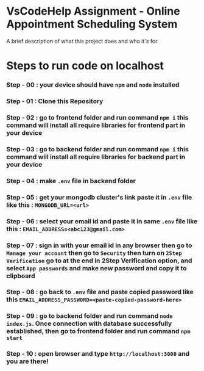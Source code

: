 
# VsCodeHelp Assignment - Online Appointment Scheduling System

A brief description of what this project does and who it's for

# Steps to run code on localhost
### Step - 00 : your device should have ```npm``` and ```node``` installed
### Step - 01 : Clone this Repository
### Step - 02 : go to frontend folder and run command ```npm i``` this command will install all require libraries for frontend part in your device
### Step - 03 : go to backend folder and run command ```npm i``` this command will install all require libraries for backend part in your device
### Step - 04 : make ```.env``` file in backend folder
### Step - 05 : get your mongodb cluster's link paste it in ```.env``` file like this : ```MONGODB_URL=<url>```
### Step - 06 : select your email id and paste it in same ```.env``` file like this : ```EMAIL_ADDRESS=<abc123@gmail.com>```
### Step - 07 : sign in with your email id in any browser then go to ```Manage your account``` then go to ```Security``` then turn on ```2Step Verification``` go to at the end in 2Step Verification option, and select ```App passwords``` and make new password and copy it to clipboard
### Step - 08 : go back to ```.env``` file and paste copied password like this ```EMAIL_ADDRESS_PASSWORD=<paste-copied-password-here>```
### Step - 09 : go to backend folder and run command ```node index.js```. Once connection with database successfully established, then go to frontend folder and run command ```npm start``` 
### Step - 10 : open browser and type ```http://localhost:3000``` and you are there!

